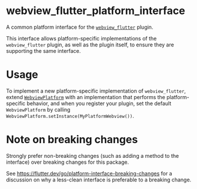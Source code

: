 # webview_flutter_platform_interface

A common platform interface for the [`webview_flutter`](https://pub.dev/packages/webview_flutter) plugin.

This interface allows platform-specific implementations of the `webview_flutter`
plugin, as well as the plugin itself, to ensure they are supporting the
same interface.

# Usage

To implement a new platform-specific implementation of `webview_flutter`, extend
[`WebviewPlatform`](lib/src/platform_interface/webview_platform.dart) with an implementation that performs the
platform-specific behavior, and when you register your plugin, set the default
`WebviewPlatform` by calling
`WebviewPlatform.setInstance(MyPlatformWebview())`.

# Note on breaking changes

Strongly prefer non-breaking changes (such as adding a method to the interface)
over breaking changes for this package.

See https://flutter.dev/go/platform-interface-breaking-changes for a discussion
on why a less-clean interface is preferable to a breaking change.

